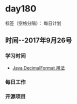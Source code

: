 # day180

标签（空格分隔）： 每日计划


## 时间--2017年9月26号


### 学习时间<br>
*  [Java DecimalFormat 用法][1]


### 每日工作<br>



### 开源项目


  [1]: http://blog.csdn.net/wangchangshuai0010/article/details/8577982
